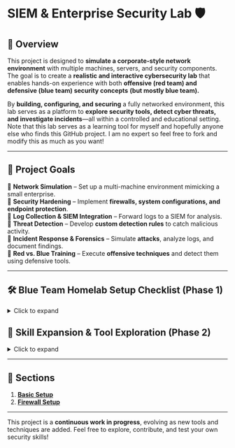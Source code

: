 # **SIEM & Enterprise Security Lab 🛡️**

## **🔹 Overview**

This project is designed to **simulate a corporate-style network environment** with multiple machines, servers, and security components. The goal is to create a **realistic and interactive cybersecurity lab** that enables hands-on experience with both **offensive (red team) and defensive (blue team) security concepts** **(but mostly blue team).**

By **building, configuring, and securing** a fully networked environment, this lab serves as a platform to **explore security tools, detect cyber threats, and investigate incidents**—all within a controlled and educational setting. Note that this lab serves as a learning tool for myself and hopefully anyone else who finds this GitHub project. I am no expert so feel free to fork and modify this as much as you want!

------

## **🎯 Project Goals**

🔹 **Network Simulation** – Set up a multi-machine environment mimicking a small enterprise.  
🔹 **Security Hardening** – Implement **firewalls, system configurations, and endpoint protection**.  
🔹 **Log Collection & SIEM Integration** – Forward logs to a SIEM for analysis.  
🔹 **Threat Detection** – Develop **custom detection rules** to catch malicious activity.  
🔹 **Incident Response & Forensics** – Simulate **attacks**, analyze logs, and document findings.  
🔹 **Red vs. Blue Training** – Execute **offensive techniques** and detect them using defensive tools.  

------

## 🛠️ Blue Team Homelab Setup Checklist (Phase 1)

<details>
<summary>Click to expand</summary>

### 🔹 Infrastructure Setup

✅ Configure VLANs + Firewall  
- [ ] Deploy Windows Server  
- [ ] Configure Active Directory Domain  
- [ ] Set up DNS & optionally DHCP  
- [ ] Create AD users  

### 🔹 Endpoint Deployment

- [ ] Deploy Windows 10/11 Workstations  
- [ ] Join to Domain  
- [ ] Create user sessions, simulate real usage  
- [ ] Install Sysmon + SwiftOnSecurity config  

### 🔹 SIEM (Wazuh) Setup

- [ ] Deploy Linux VM (Ubuntu recommended)  
- [ ] Install Wazuh Stack (Wazuh Manager, Elasticsearch, Kibana, Filebeat)  
- [ ] Open ports in firewall  
- [ ] Access Wazuh Dashboard via browser  

### 🔹 Agent Deployment

- [ ] Install Wazuh agent on Windows Server  
- [ ] Install agent on all Windows clients  
- [ ] Register agents with Wazuh Manager  
- [ ] Confirm logs received  

### 🔹 Log Collection Validation

- [ ] View EventLogs, Sysmon events in Wazuh UI  
- [ ] Simulate:  
  - [ ] Failed logins  
  - [ ] PowerShell execution  
  - [ ] RDP usage  
- [ ] Confirm rules fired, alerts generated  

### 🔹 Network Visibility

- [ ] Deploy Suricata or Zeek on dedicated VM  
- [ ] Mirror VLAN traffic to sensor (if possible)  
- [ ] Send logs to Wazuh via Filebeat  

### 🔹 Threat Simulation & Detection

- [ ] Install Atomic Red Team on a test endpoint  
- [ ] Run:  
  - [ ] T1059 – PowerShell execution  
  - [ ] T1110 – Brute-force attempt  
  - [ ] T1055 – Process injection  
- [ ] Confirm alerts appear in Wazuh  
- [ ] Analyze rules, tag with MITRE ATT&CK  

### 🔹 Dashboarding & Alerting

- [ ] Create Kibana dashboards:  
  - [ ] Failed logins  
  - [ ] Top processes  
  - [ ] Alerts by severity  
- [ ] Build custom detection rules in Wazuh  
- [ ] Link rules to techniques  
</details> 

## 🧠 Skill Expansion & Tool Exploration (Phase 2)

<details>
<summary>Click to expand</summary>

### 🔹 Splunk SIEM (Free Tier)

- [ ] Deploy Splunk Free Edition (500MB/day)  
- [ ] Forward logs from one Windows client  
- [ ] Practice SPL (Search Processing Language)  
- [ ] Replicate Wazuh detections in Splunk  
- [ ] Create basic dashboards and alerts

### 🔹 ELK Stack (Standalone)

- [ ] Deploy vanilla ELK (Elasticsearch + Logstash + Kibana)  
- [ ] Forward logs from endpoints or test logs  
- [ ] Create custom ingestion pipelines with Logstash  
- [ ] Visualize data in Kibana  
- [ ] Compare ELK with Wazuh experience

### 🔹 Zeek (Bro) Network Monitoring

- [ ] Install Zeek on a sensor VM  
- [ ] Send VLAN traffic via mirror or tap interface  
- [ ] Analyze:  
  - [ ] DNS logs  
  - [ ] HTTP logs  
  - [ ] SSL, SSH activity  
- [ ] Forward Zeek logs to ELK or Wazuh

### 🔹 Advanced Threat Simulation

- [ ] Use MITRE Caldera for red team automation  
- [ ] Write detection rules based on Caldera activity  
- [ ] Map alerts to MITRE ATT&CK Navigator

### 🔹 Detection Engineering Practice

- [ ] Write Sigma rules based on log observations  
- [ ] Convert Sigma to Wazuh/Splunk detection syntax  
- [ ] Build a “Detection Catalog” in GitHub  
  - [ ] Detection name  
  - [ ] Trigger method  
  - [ ] Log source  
  - [ ] Tool used (Wazuh, Splunk, etc.)  
  - [ ] MITRE ID

</details>

------
## 🚀 **Sections**

1. [**Basic Setup**](https://github.com/alexh200/blue-team-homelab/tree/main/basic-setup/setup.md)
2. [**Firewall Setup**](https://github.com/alexh200/blue-team-homelab/tree/main/firewall-setup/firewall.md)
------

This project is a **continuous work in progress**, evolving as new tools and techniques are added. Feel free to explore, contribute, and test your own security skills!